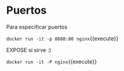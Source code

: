 # Puertos

Para especificar puertos


`docker run -it -p 8080:80 nginx`{{execute}}


EXPOSE si sirve :)

`docker run -it -P nginx`{{execute}}